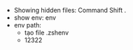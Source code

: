 -   Showing hidden files: Command Shift .
-   show env: env
-   env path:
    -   tạo file .zshenv
    -   12322
